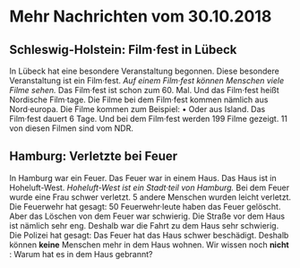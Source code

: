 # Mehr Nachrichten vom 30.10.2018


## Schleswig-Holstein: Film·fest in Lübeck
In Lübeck hat eine besondere Veranstaltung begonnen. Diese besondere Veranstaltung ist ein Film·fest. 
*Auf einem Film·fest können Menschen viele Filme sehen.* Das Film·fest ist schon zum 60. Mal. Und das Film·fest heißt Nordische Film·tage. Die Filme bei dem Film·fest kommen nämlich aus Nord·europa. Die Filme kommen zum Beispiel: • Oder aus Island. Das Film·fest dauert 6 Tage. Und bei dem Film·fest werden 199 Filme gezeigt. 11 von diesen Filmen sind vom NDR. 

## Hamburg: Verletzte bei Feuer
In Hamburg war ein Feuer. Das Feuer war in einem Haus. Das Haus ist in Hoheluft-West. 
*Hoheluft-West ist ein Stadt·teil von Hamburg.* Bei dem Feuer wurde eine Frau schwer verletzt. 5 andere Menschen wurden leicht verletzt. Die Feuerwehr hat gesagt: 50 Feuerwehr·leute haben das Feuer gelöscht. Aber das Löschen von dem Feuer war schwierig. Die Straße vor dem Haus ist nämlich sehr eng. Deshalb war die Fahrt zu dem Haus sehr schwierig. Die Polizei hat gesagt: Das Feuer hat das Haus schwer beschädigt. Deshalb können **keine** Menschen mehr in dem Haus wohnen. Wir wissen noch **nicht** : Warum hat es in dem Haus gebrannt? 
